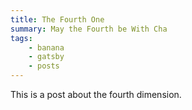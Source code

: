 ```yaml
---
title: The Fourth One
summary: May the Fourth be With Cha
tags:
    - banana
    - gatsby
    - posts
---
```


This is a post about the fourth dimension.